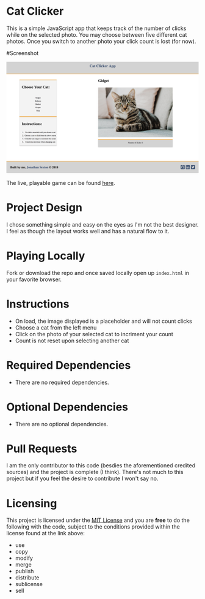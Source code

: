 

# Cat Clicker
This is a simple JavaScript app that keeps track of the number of clicks while on the selected photo.  You may choose between five different cat photos.  Once you switch to another photo your click count is lost (for now).

#Screenshot

![Screenshot](img/ScreenShot.png)

The live, playable game can be found [here](https://js-goose.github.io/cat-clicker/).



# Project Design
I chose something simple and easy on the eyes as I'm not the best designer.  I feel as though the layout works well and has a natural flow to it.

# Playing Locally
Fork or download the repo and once saved locally open up `index.html` in your favorite browser.

# Instructions
* On load, the image displayed is a placeholder and will not count clicks
* Choose a cat from the left menu
* Click on the photo of your selected cat to incriment your count
* Count is not reset upon selecting another cat

# Required Dependencies 
* There are no required dependencies.

# Optional Dependencies 
* There are no optional dependencies.

# Pull Requests
I am the only contributor to this code (besdies the aforementioned credited sources) and the project is complete (I think).  There's not much to this project but if you feel the desire to contribute I won't say no.

# Licensing 
This project is licensed under the [MIT License](https://github.com/JS-goose/cat-clicker/blob/master/LICENSE) and you are **free** to do the following with the code, subject to the conditions provided within the license found at the link above:
* use
* copy
* modify
* merge
* publish
* distribute
* sublicense
* sell